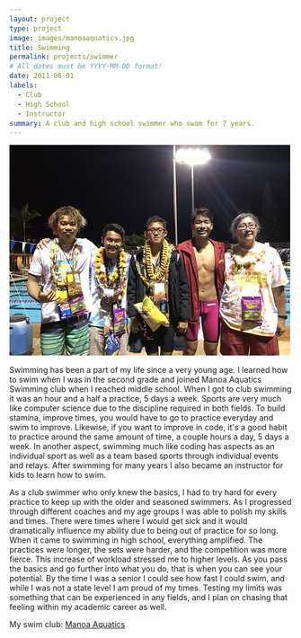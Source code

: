 ```yaml
---
layout: project
type: project
image: images/manoaaquatics.jpg
title: Swimming
permalink: projects/swimmer
# All dates must be YYYY-MM-DD format!
date: 2011-06-01
labels:
  - Club
  - High School
  - Instructor
summary: A club and high school swimmer who swam for 7 years.
---
```


<img class="ui medium right floated rounded image" src="../images/highschool.jpg">


  Swimming has been a part of my life since a very young age. I learned how to swim when I was in the second grade and joined Manoa Aquatics Swimming club when I reached middle school. When I got to club swimming it was an hour and a half a practice, 5 days a week. Sports are very much like computer science due to the discipline required in both fields. To build stamina, improve times, you would have to go to practice everyday and swim to improve. Likewise, if you want to improve in code, it's a good habit to practice around the same amount of time, a couple hours a day, 5 days a week. In another aspect, swimming much like coding has aspects as an individual sport as well as a team based sports through individual events and relays. After swimming for many years I also became an instructor for kids to learn how to swim. 
  
  As a club swimmer who only knew the basics, I had to try hard for every practice to keep up with the older and seasoned swimmers. As I progressed through different coaches and my age groups I was able to polish my skills and times. There were times where I would get sick and it would dramatically influence my ability due to being out of practice for so long. When it came to swimming in high school, everything amplified. The practices were longer, the sets were harder, and the competition was more fierce. This increase of workload stressed me to higher levels. As you pass the basics and go further into what you do, that is when you can see your potential. By the time I was a senior I could see how fast I could swim, and while I was not a state level I am proud of my times. Testing my limits was something that can be experienced in any fields, and I plan on chasing that feeling within my academic career as well.

My swim club: <a href="https://www.teamunify.com/Home.jsp?team=himanoa"></i>Manoa Aquatics</a>


